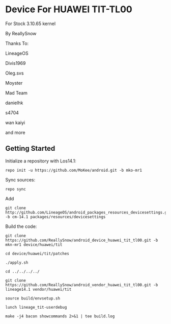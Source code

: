 Device For HUAWEI TIT-TL00
===========================
For Stock 3.10.65 kernel

By ReallySnow

Thanks To:

LineageOS

Divis1969

Oleg.svs

Moyster

Mad Team

danielhk

s4704

wan kaiyi

and more

Getting Started
---------------

Initialize a repository with Los14.1:

    repo init -u https://github.com/MoKee/android.git -b mko-mr1
    
Sync sources:    

    repo sync
    
Add 
  
    git clone http://github.com/LineageOS/android_packages_resources_devicesettings.git -b cm-14.1 packages/resources/devicesettings
 

Build the code:
    
    git clone https://github.com/ReallySnow/android_device_huawei_tit_tl00.git -b mkn-mr1 device/huawei/tit
    
    cd device/huawei/tit/patches
    
    ./apply.sh
    
    cd ../../../../
    
    git clone https://github.com/ReallySnow/android_vendor_huawei_tit_tl00.git -b lineage14.1 vendor/huawei/tit
    
    source build/envsetup.sh
    
    lunch lineage_tit-userdebug
    
    make -j4 bacon showcommands 2>&1 | tee build.log
    
